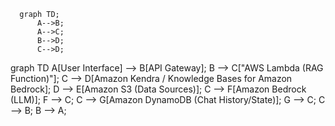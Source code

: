 ```mermaid
  graph TD;
      A-->B;
      A-->C;
      B-->D;
      C-->D;
```

graph TD
    A[User Interface] --> B[API Gateway];
    B --> C["AWS Lambda (RAG Function)"];
    C --> D[Amazon Kendra / Knowledge Bases for Amazon Bedrock];
    D --> E[Amazon S3 (Data Sources)];
    C --> F[Amazon Bedrock (LLM)];
    F --> C;
    C --> G[Amazon DynamoDB (Chat History/State)];
    G --> C;
    C --> B;
    B --> A;

